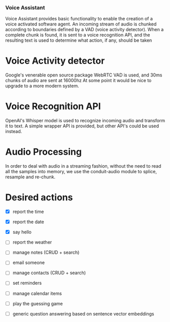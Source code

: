 ### Voice Assistant

Voice Assistant provides basic functionality to enable the creation of a voice activated software agent.
An incoming stream of audio is chunked according to boundaries defined by a VAD (voice activity detector).
When a complete chunk is found, it is sent to a voice recognition API, and the resulting text is used to determine
what action, if any, should be taken

# Voice Activity detector

Google's venerable open source package WebRTC VAD is used, and 30ms chunks of audio are sent at 16000hz
At some point it would be nice to upgrade to a more modern system.

# Voice Recognition API

OpenAI's Whisper model is used to recognize incoming audio and transform it to text.
A simple wrapper API is provided, but other API's could be used instead.

# Audio Processing

In order to deal with audio in a streaming fashion, without the need to read all the samples into memory,
we use the conduit-audio module to splice, resample and re-chunk.

# Desired actions

-[x] report the time
-[x] report the date
-[x] say hello
-[ ] report the weather
-[ ] manage notes (CRUD + search)
-[ ] email someone
-[ ] manage contacts (CRUD + search)
-[ ] set reminders
-[ ] manage calendar items
-[ ] play the guessing game
-[ ] generic question answering based on sentence vector embeddings

